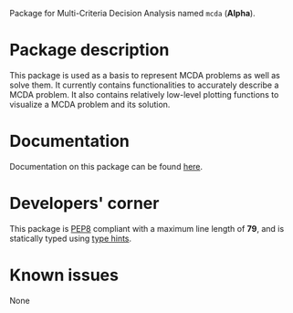 Package for Multi-Criteria Decision Analysis named `mcda` (**Alpha**).


# Package description

This package is used as a basis to represent MCDA problems as well as solve them.
It currently contains functionalities to accurately describe a MCDA problem.
It also contains relatively low-level plotting functions to visualize a MCDA problem and its solution.


# Documentation

Documentation on this package can be found [here](https://py-mcda.readthedocs.io/).


# Developers' corner

This package is [PEP8](https://www.python.org/dev/peps/pep-0008/) compliant with a maximum line length of **79**, and is statically typed using [type hints](https://docs.python.org/3/library/typing.html).


# Known issues

None
